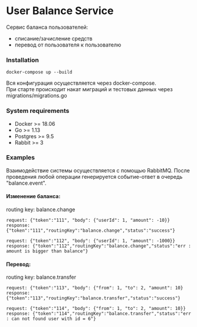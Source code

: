 # User Balance Service

Сервис баланса пользователей:
- списание/зачисление средств
- перевод от пользователя к пользователю

### Installation
```docker-compose up --build```

Вся конфигурация осуществляется через docker-compose.\
При старте происходит накат миграций и тестовых данных через migrations/migrations.go


### System requirements
* Docker >= 18.06
* Go >= 1.13
* Postgres >= 9.5
* Rabbit >= 3

### Examples
Взаимодействие системы осуществляется с помощью RabbitMQ. 
После проведения любой операции генерируется событие-ответ в очередь "balance.event".

#### Изменение баланса:
routing key: balance.change
```
request: {"token":"111", "body": {"userId": 1, "amount": -10}}
response: {"token":"111","routingKey":"balance.change","status":"success"}
```
```
request: {"token":"112", "body": {"userId": 1, "amount": -1000}}
response: {"token":"112","routingKey":"balance.change","status":"err : amount is bigger than balance"}
```

#### Перевод:
routing key: balance.transfer
```
request: {"token":"113", "body": {"from": 1, "to": 2, "amount": 10}
response: {"token":"113","routingKey":"balance.transfer","status":"success"}
```
```
request: {"token":"114", "body": {"from": 1, "to": 2, "amount": 10}}
response: {"token":"114","routingKey":"balance.transfer","status":"err : can not found user with id = 6"}
```
